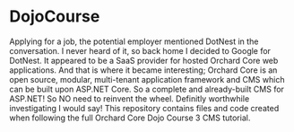 # DojoCourse

Applying for a job, the potential employer mentioned DotNest in the conversation. I never heard of it, so back home I decided to Google for DotNest. It appeared to be a SaaS provider for hosted Orchard Core web applications. And that is where it became interesting; Orchard Core is an open source, modular, multi-tenant application framework and CMS which can be built upon ASP.NET Core. So a complete and already-built CMS for ASP.NET! So NO need to reinvent the wheel.
Definitly worthwhile investigating I would say! This repository contains files and code created when following the full Orchard Core Dojo Course 3 CMS tutorial.
